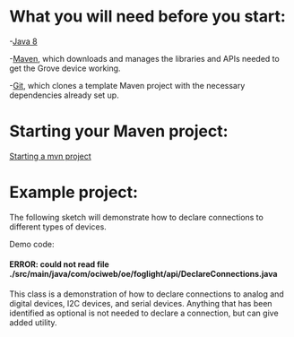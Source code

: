 # What you will need before you start:
-[Java 8](https://docs.oracle.com/javase/8/docs/technotes/guides/install/install_overview.html) 

-[Maven](https://maven.apache.org/install.html), which downloads and manages the libraries and APIs needed to get the Grove device working.

-[Git](https://git-scm.com/), which clones a template Maven project with the necessary dependencies already set up.

# Starting your Maven project: 
[Starting a mvn project](https://github.com/oci-pronghorn/FogLighter/blob/master/README.md)

# Example project:

The following sketch will demonstrate how to declare connections to different types of devices.

Demo code:

#### ERROR:  could not read file ./src/main/java/com/ociweb/oe/foglight/api/DeclareConnections.java

This class is a demonstration of how to declare connections to analog and digital devices, I2C devices, and serial devices. Anything that has been identified as optional is not needed to declare a connection, but can give added utility. 
